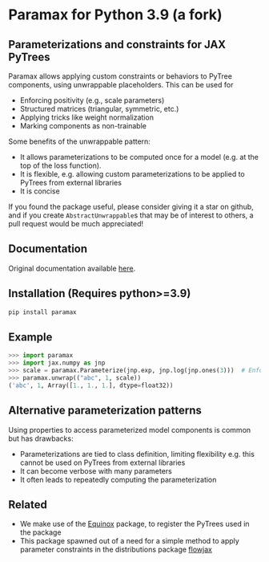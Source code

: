 
Paramax for Python 3.9 (a fork)
============
Parameterizations and constraints for JAX PyTrees
-----------------------------------------------------------------------

Paramax allows applying custom constraints or behaviors to PyTree components,
using unwrappable placeholders. This can be used for
- Enforcing positivity (e.g., scale parameters)
- Structured matrices (triangular, symmetric, etc.)
- Applying tricks like weight normalization
- Marking components as non-trainable

Some benefits of the unwrappable pattern:
- It allows parameterizations to be computed once for a model (e.g. at the top of the
  loss function).
- It is flexible, e.g. allowing custom parameterizations to be applied to PyTrees
  from external libraries
- It is concise

If you found the package useful, please consider giving it a star on github, and if you
create ``AbstractUnwrappable``s that may be of interest to others, a pull request would
be much appreciated!

## Documentation

Original documentation available [here](https://danielward27.github.io/paramax/).

## Installation (Requires python>=3.9)
```bash
pip install paramax 
```

## Example
```python
>>> import paramax
>>> import jax.numpy as jnp
>>> scale = paramax.Parameterize(jnp.exp, jnp.log(jnp.ones(3)))  # Enforce positivity
>>> paramax.unwrap(("abc", 1, scale))
('abc', 1, Array([1., 1., 1.], dtype=float32))
```

## Alternative parameterization patterns
Using properties to access parameterized model components is common but has drawbacks:
- Parameterizations are tied to class definition, limiting flexibility e.g. this
  cannot be used on PyTrees from external libraries
- It can become verbose with many parameters
- It often leads to repeatedly computing the parameterization

## Related
- We make use of the [Equinox](https://arxiv.org/abs/2111.00254) package, to register
the PyTrees used in the package
- This package spawned out of a need for a simple method to apply parameter constraints
    in the distributions package [flowjax](https://github.com/danielward27/flowjax)

